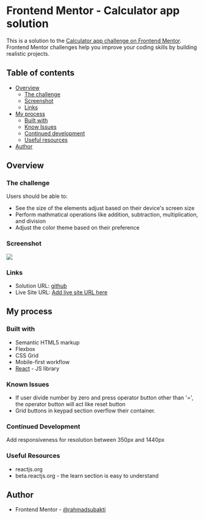 # Frontend Mentor - Calculator app solution

This is a solution to the [Calculator app challenge on Frontend Mentor](https://www.frontendmentor.io/challenges/calculator-app-9lteq5N29). Frontend Mentor challenges help you improve your coding skills by building realistic projects. 

## Table of contents

- [Overview](#overview)
  - [The challenge](#the-challenge)
  - [Screenshot](#screenshot)
  - [Links](#links)
- [My process](#my-process)
  - [Built with](#built-with)
  - [Know Issues](#known-issues)
  - [Continued development](#continued-development)
  - [Useful resources](#useful-resources)
- [Author](#author)

## Overview

### The challenge

Users should be able to:

- See the size of the elements adjust based on their device's screen size
- Perform mathmatical operations like addition, subtraction, multiplication, and division
- Adjust the color theme based on their preference


### Screenshot

![](./screenshot.jpg)

### Links

- Solution URL: [github](https://github.com/rahmadsubakti/calculator-frontendmentor)
- Live Site URL: [Add live site URL here](https://your-live-site-url.com)

## My process

### Built with

- Semantic HTML5 markup
- Flexbox
- CSS Grid
- Mobile-first workflow
- [React](https://reactjs.org/) - JS library

### Known Issues
- If user divide number by zero and press operator button other than '=', the operator button will act like reset button
- Grid buttons in keypad section overflow their container.

### Continued Development
Add responsiveness for resolution between 350px and 1440px

### Useful Resources
- reactjs.org
- beta.reactjs.org - the learn section is easy to understand

## Author

- Frontend Mentor - [@rahmadsubakti](https://www.frontendmentor.io/profile/rahmadsubakti)
